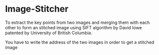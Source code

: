 # Image-Stitcher
To extract the key points from two images and merging them with each other to form an stitched image using SIFT algorithm by David Iowe patented by University of British Columbia.

You have to write the address of the two images in order to get a stitched image
